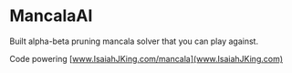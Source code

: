 # MancalaAI
Built alpha-beta pruning mancala solver that you can play against. 

Code powering [www.IsaiahJKing.com/mancala](www.IsaiahJKing.com)
